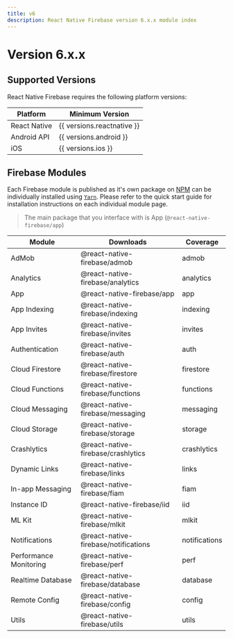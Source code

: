 ```yaml
---
title: v6
description: React Native Firebase version 6.x.x module index
---
```


# Version 6.x.x

## Supported Versions

React Native Firebase requires the following platform versions:

| Platform     | Minimum Version            |
| ------------ | -------------------------- |
| React Native | {{ versions.reactnative }} |
| Android API  | {{ versions.android }}     |
| iOS          | {{ versions.ios }}         |

## Firebase Modules

Each Firebase module is published as it's own package on [NPM](https://www.npmjs.com/) can be
individually installed using [`Yarn`](https://yarnpkg.com/lang/en/). Please refer to the quick start guide
for installation instructions on each individual module page.

> The main package that you interface with is <Anchor version href="/app">App</Anchor> (`@react-native-firebase/app`)

| Module                                               | Downloads                                                            | Coverage                                     |
| ---------------------------------------------------- | -------------------------------------------------------------------- | -------------------------------------------- |
| <Anchor href="/admob">AdMob</Anchor>                 | <Badge type="downloads">@react-native-firebase/admob</Badge>         | <Badge type="coverage">admob</Badge>         |
| <Anchor href="/analytics">Analytics</Anchor>         | <Badge type="downloads">@react-native-firebase/analytics</Badge>     | <Badge type="coverage">analytics</Badge>     |
| <Anchor href="/app">App</Anchor>                     | <Badge type="downloads">@react-native-firebase/app</Badge>           | <Badge type="coverage">app</Badge>           |
| <Anchor href="/indexing">App Indexing</Anchor>       | <Badge type="downloads">@react-native-firebase/indexing</Badge>      | <Badge type="coverage">indexing</Badge>      |
| <Anchor href="/invites">App Invites</Anchor>         | <Badge type="downloads">@react-native-firebase/invites</Badge>       | <Badge type="coverage">invites</Badge>       |
| <Anchor href="/auth">Authentication</Anchor>         | <Badge type="downloads">@react-native-firebase/auth</Badge>          | <Badge type="coverage">auth</Badge>          |
| <Anchor href="/firestore">Cloud Firestore</Anchor>   | <Badge type="downloads">@react-native-firebase/firestore</Badge>     | <Badge type="coverage">firestore</Badge>     |
| <Anchor href="/functions">Cloud Functions</Anchor>   | <Badge type="downloads">@react-native-firebase/functions</Badge>     | <Badge type="coverage">functions</Badge>     |
| <Anchor href="/messaging">Cloud Messaging</Anchor>   | <Badge type="downloads">@react-native-firebase/messaging</Badge>     | <Badge type="coverage">messaging</Badge>     |
| <Anchor href="/storage">Cloud Storage</Anchor>       | <Badge type="downloads">@react-native-firebase/storage</Badge>       | <Badge type="coverage">storage</Badge>       |
| <Anchor href="/crashlytics">Crashlytics</Anchor>     | <Badge type="downloads">@react-native-firebase/crashlytics</Badge>   | <Badge type="coverage">crashlytics</Badge>   |
| <Anchor href="/links">Dynamic Links</Anchor>         | <Badge type="downloads">@react-native-firebase/links</Badge>         | <Badge type="coverage">links</Badge>         |
| <Anchor href="/fiam">In-app Messaging</Anchor>       | <Badge type="downloads">@react-native-firebase/fiam</Badge>          | <Badge type="coverage">fiam</Badge>          |
| <Anchor href="/iid">Instance ID</Anchor>             | <Badge type="downloads">@react-native-firebase/iid</Badge>           | <Badge type="coverage">iid</Badge>           |
| <Anchor href="/mlkit">ML Kit</Anchor>                | <Badge type="downloads">@react-native-firebase/mlkit</Badge>         | <Badge type="coverage">mlkit</Badge>         |
| <Anchor href="/notifications">Notifications</Anchor> | <Badge type="downloads">@react-native-firebase/notifications</Badge> | <Badge type="coverage">notifications</Badge> |
| <Anchor href="/perf">Performance Monitoring</Anchor> | <Badge type="downloads">@react-native-firebase/perf</Badge>          | <Badge type="coverage">perf</Badge>          |
| <Anchor href="/database">Realtime Database</Anchor>  | <Badge type="downloads">@react-native-firebase/database</Badge>      | <Badge type="coverage">database</Badge>      |
| <Anchor href="/config">Remote Config</Anchor>        | <Badge type="downloads">@react-native-firebase/config</Badge>        | <Badge type="coverage">config</Badge>        |
| <Anchor href="/utils">Utils</Anchor>                 | <Badge type="downloads">@react-native-firebase/utils</Badge>         | <Badge type="coverage">utils</Badge>         |
